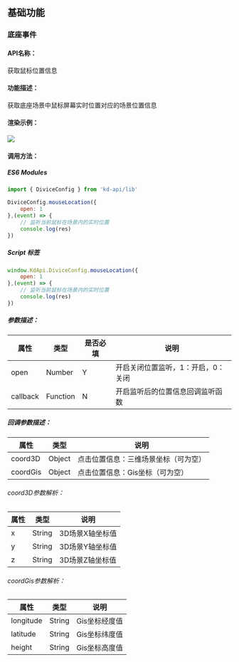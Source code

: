 ## 基础功能
### 底座事件

#### API名称：
获取鼠标位置信息

#### 功能描述：
获取底座场景中鼠标屏幕实时位置对应的场景位置信息

#### 渲染示例：
![](../../image/example/获取鼠标位置信息.webp)
#### 调用方法：

##### ES6 Modules
``` javascript
import { DiviceConfig } from 'kd-api/lib'

DiviceConfig.mouseLocation({
    open: 1
},(event) => {
    // 监听当前⿏标在场景内的实时位置
    console.log(res)
})
```

##### Script 标签
``` javascript
window.KdApi.DiviceConfig.mouseLocation({
    open: 1
},(event) => {
    // 监听当前⿏标在场景内的实时位置
    console.log(res)
})
```

##### 参数描述：
| 属性      | 类型   | 是否必填 | 说明                                   |
| --------- | ------ |------ | -------------------------------------- |
| open | Number | Y  | 开启关闭位置监听，1：开启，0：关闭
| callback | Function | N  | 开启监听后的位置信息回调监听函数

##### 回调参数描述：

| 属性      | 类型   | 说明                                   |
| --------- | ------ | -------------------------------------- |
| coord3D | Object | 点击位置信息：三维场景坐标（可为空） |
| coordGis | Object | 点击位置信息：Gis坐标（可为空） |

###### coord3D参数解析：
| 属性      | 类型   | 说明                                   |
| --------- | ------ | -------------------------------------- |
| x | String | 3D场景X轴坐标值 |
| y | String | 3D场景Y轴坐标值 |
| z | String | 3D场景Z轴坐标值 |

###### coordGis参数解析：
| 属性      | 类型   | 说明                                   |
| --------- | ------ | -------------------------------------- |
| longitude | String | Gis坐标经度值 |
| latitude | String | Gis坐标纬度值 |
| height | String | Gis坐标高度值 |

